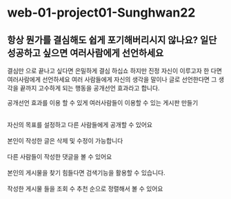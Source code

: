# web-01-project01-Sunghwan22

## 항상 뭔가를 결심해도 쉽게 포기해버리시지 않나요? 일단 성공하고 싶으면 여러사람에게 선언하세요 
 결심만 으로 끝나고 싶다면 은밀하게 결심 하십쇼 하지만 진정 자신이 이루고자 한 다면 여러사람에게 선언하세요 
 여러 사람들에게 자신의 생각을 말이나 글로 선언한다면 그 생각을 끝까지 고수하게 되는 행동을 공개선언 효과라고 합니다. 

 공개선언 효과를 이용 할 수 있게 여러사람들이 이용할 수 있는 게시판 만들기 

<br>자신의 목표를 설정하고 다른 사람들에게 공개할 수 있어요<br>
<br>본인이 작성한 글은 삭제 및 수정이 가능합니다<br>
<br>다른 사람들이 작성한 댓글을 볼 수 있어요<br>
<br>본인의 게시물을 찾기 힘들다면 검색기능을 활용할 수 있습니다.<br>
<br>작성한 게시물 들을 조회 수 추천 순으로 정렬해서 볼 수 있어요<br>

